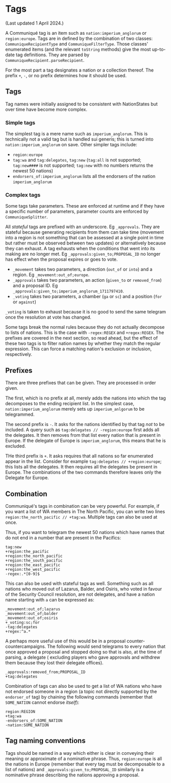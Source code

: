 # Tags #

(Last updated 1 April 2024.)

A Communiqué tag is an item such as `nation:imperium_anglorum` or `region:europe`. Tags are in defined by the
combination of two classes: `CommuniqueRecipientType` and `CommuniqueFilterType`. Those classes' enumerated items (and
the relevant `toString` methods) give the most up-to-date tag definitions. They are parsed
by `CommuniqueRecipient.parseRecipient`.

For the most part a tag designates a nation or a collection thereof. The prefix `+`, `-`, or no prefix determines how it
should be used.

## Tags ##

Tag names were initially assigned to be consistent with NationStates but over time have become more complex.

### Simple tags ###

The simplest tag is a mere name such as `imperium_anglorum`. This is technically not a valid tag but is handled sui
generis; this is turned into `nation:imperium_anglorum` on save. Other simpler tags include:

* `region:europe`
* `tag:wa` and `tag:delegates`, `tag:new` (`tag:all` is not supported; `tag:new####` is not supported; `tag:new` with no
  numbers returns the newest 50 nations)
* `endorsers_of:imperium_anglorum` lists all the endorsers of the nation `imperium_anglorum`

### Complex tags ###

Some tags take parameters. These are enforced at runtime and if they have a specific number of parameters, parameter
counts are enforced by `CommuniqueSplitter`.

All _stateful_ tags are prefixed with an underscore. Eg `_approvals`. They are stateful because generating recipients
from them can take time (movement into a region is not something that can be assessed at a single point in time but
rather must be observed between two updates) or alternatively because they can exhaust. A tag exhausts when the
conditions that went into its making are no longer met. Eg `_approvals:given_to;PROPOSAL_ID` no longer has effect when
the proposal expires or goes to vote.

* `_movement` takes two parameters, a direction (`out_of` or `into`) and a region. Eg `_movement:out_of;europe`.
* `_approvals` takes two parameters, an action (`given_to` or `removed_from`) and a proposal ID.
  Eg `_approvals:given_to;imperium_anglorum_1711797410`.
* `_voting` takes two parameters, a chamber (`ga` or `sc`) and a position (`for` or `against`)

`_voting` is taken to exhaust because it is no good to send the same telegram once the resolution at vote has changed.

Some tags break the normal rules because they do not actually decompose to lists of nations. This is the case
with `-regex:REGEX` and `+regex:REGEX`. The prefixes are covered in the next section, so read ahead, but the effect of
these two tags is to filter nation names by whether they match the regular expression. This can force a matching
nation's exclusion or inclusion, respectively.

## Prefixes ##

There are three prefixes that can be given. They are processed in order given.

The first, which is no prefix at all, merely adds the nations into which the
tag decomposes to the ending recipient list. In the simplest case, `nation:imperium_anglorum` merely sets
up `imperium_anlgorum` to be telegrammed.

The second prefix is `-`. It asks for the nations identified by that tag _not_ to be included. A query such
as `tag:delegates // -region:europe` first adds all the delegates. It then removes from that list every nation that is
present in Europe. If the delegate of Europe is `imperium_anglorum`, this means that he is excluded.

THe third prefix is `+`. It asks requires that all nations so far enumerated appear in the list. Consider for
example `tag:delegates // +region:europe`; this lists all the delegates. It then requires all the delegates be present
in Europe. The combinations of the two commands therefore leaves only the Delegate for Europe.

## Combination ##

Communiqué's tags in combination can be very powerful. For example, if you want a list of WA members in The North
Pacific, you can write two lines `region:the_north_pacific // +tag:wa`. Multiple tags can also be used at once.

Thus, if you want to telegram the newest 50 nations which have names that do not end in a number that are present in the
Pacifics:

```
tag:new
+region:the_pacific
+region:the_north_pacific
+region:the_south_pacific
+region:the_east_pacific
+region:the_west_pacific
-regex:.*[0-9]$
```

This can also be used with stateful tags as well. Something such as all nations who moved out of Lazarus, Balder, and
Osiris, who voted in favour of the Security Council resolution, are not delegates, and have a nation name starting
with `a` can be expressed as:

```
_movement:out_of;lazarus
_movement:out_of;balder
_movement:out_of;osiris
+_voting:sc;for
-tag:delegates
+regex:^a.*
```

A perhaps more useful use of this would be in a proposal counter-countercampaigns. The following would send telegrams to
every nation that once approved a proposal and stopped doing so that is also, at the time of parsing, a delegate (
excluding players who gave approvals and withdrew them because they lost their delegate offices).

```
_approvals:removed_from;PROPOSAL_ID
+tag:delegates
```

Combination of tags can also be used to get a list of WA nations who have not endorsed someone in a region (a topic not
directly supported by the `endorser_of` tag) by chaining the following commands (remember that `SOME_NATION` cannot
endorse _itself_):

```
region:REGION
+tag:wa
-endorsers_of:SOME_NATION
-nation:SOME_NATION
```

## Tag naming conventions ##

Tags should be named in a way which either is clear in conveying their meaning or approximate of a nominative phrase.
Thus, `region:europe` is all the nations in Europe (remember that every tag must be decomposable to a list of nations)
and `_approvals:given_to;PROPOSAL_ID` similarly is a nominative phrase describing the nations approving a proposal.
